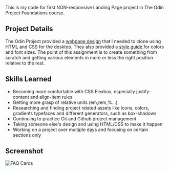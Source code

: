 This is my code for first NON-responsive Landing Page project in The Odin Project Foundations course.

## Project Details

The Odin Project provided a [webpage design](https://cdn.statically.io/gh/TheOdinProject/curriculum/main/foundations/html_css/project/odin-project.png "webpage design") that I needed to clone using HTML and CSS for the desktop. They also provided a [style guide ](https://cdn.statically.io/gh/TheOdinProject/curriculum/main/foundations/html_css/project/colors_and_stuff.png "style guide ")for colors and font sizes. The point of this assignment is to create something from scratch and getting various elements in more or less the right position relative to the rest.

## Skills Learned

- Becoming more comfortable with CSS Flexbox, especially justify- content and align-item rules
- Getting more grasp of relative units (em,rem,%…)
- Researching and finding project related assets like Icons, colors, gradients typefaces and different generators, such as box-shadows
- Continuing to practice Git and Github project management
- Taking someone else's design and using HTML/CSS to make it happen
- Working on a project over multiple days and focusing on certain sections only

## Screenshot

![FAQ Cards](screenshot.png)
